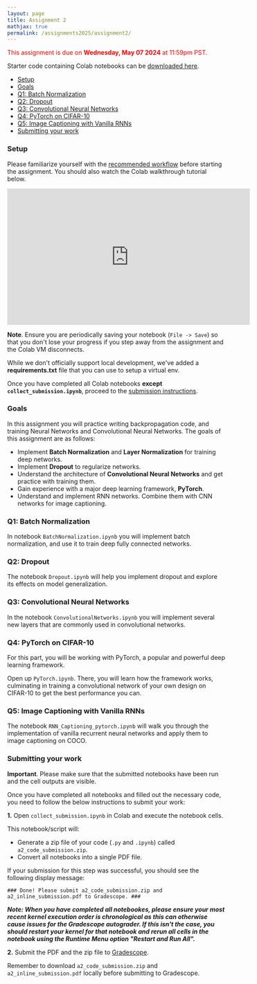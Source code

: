 ```yaml
---
layout: page
title: Assignment 2
mathjax: true
permalink: /assignments2025/assignment2/
---
```


<span style="color:red">This assignment is due on **Wednesday, May 07 2024** at 11:59pm PST.</span>

Starter code containing Colab notebooks can be [downloaded here]({{site.hw_2_colab}}).

- [Setup](#setup)
- [Goals](#goals)
- [Q1: Batch Normalization](#q1-batch-normalization)
- [Q2: Dropout](#q2-dropout)
- [Q3: Convolutional Neural Networks](#q3-convolutional-neural-networks)
- [Q4: PyTorch on CIFAR-10](#q4-pytorch-on-cifar-10)
- [Q5: Image Captioning with Vanilla RNNs](#q5-image-captioning-with-vanilla-rnns)
- [Submitting your work](#submitting-your-work)

### Setup

Please familiarize yourself with the [recommended workflow]({{site.baseurl}}/setup-instructions/#working-remotely-on-google-colaboratory) before starting the assignment. You should also watch the Colab walkthrough tutorial below.

<iframe style="display: block; margin: auto;" width="560" height="315" src="https://www.youtube.com/embed/DsGd2e9JNH4" title="YouTube video player" frameborder="0" allow="accelerometer; autoplay; clipboard-write; encrypted-media; gyroscope; picture-in-picture" allowfullscreen></iframe>

**Note**. Ensure you are periodically saving your notebook (`File -> Save`) so that you don't lose your progress if you step away from the assignment and the Colab VM disconnects.

While we don't officially support local development, we've added a <b>requirements.txt</b> file that you can use to setup a virtual env.

Once you have completed all Colab notebooks **except `collect_submission.ipynb`**, proceed to the [submission instructions](#submitting-your-work).

### Goals

In this assignment you will practice writing backpropagation code, and training Neural Networks and Convolutional Neural Networks. The goals of this assignment are as follows:

- Implement **Batch Normalization** and **Layer Normalization** for training deep networks.
- Implement **Dropout** to regularize networks.
- Understand the architecture of **Convolutional Neural Networks** and get practice with training them.
- Gain experience with a major deep learning framework, **PyTorch**.
- Understand and implement RNN networks. Combine them with CNN networks for image captioning.


### Q1: Batch Normalization

In notebook `BatchNormalization.ipynb` you will implement batch normalization, and use it to train deep fully connected networks.

### Q2: Dropout

The notebook `Dropout.ipynb` will help you implement dropout and explore its effects on model generalization.

### Q3: Convolutional Neural Networks

In the notebook `ConvolutionalNetworks.ipynb` you will implement several new layers that are commonly used in convolutional networks.

### Q4: PyTorch on CIFAR-10

For this part, you will be working with PyTorch, a popular and powerful deep learning framework.

Open up `PyTorch.ipynb`. There, you will learn how the framework works, culminating in training a convolutional network of your own design on CIFAR-10 to get the best performance you can.

### Q5: Image Captioning with Vanilla RNNs
The notebook `RNN_Captioning_pytorch.ipynb` will walk you through the implementation of vanilla recurrent neural networks and apply them to image captioning on COCO.

### Submitting your work

**Important**. Please make sure that the submitted notebooks have been run and the cell outputs are visible.

Once you have completed all notebooks and filled out the necessary code, you need to follow the below instructions to submit your work:

**1.** Open `collect_submission.ipynb` in Colab and execute the notebook cells.

This notebook/script will:

* Generate a zip file of your code (`.py` and `.ipynb`) called `a2_code_submission.zip`.
* Convert all notebooks into a single PDF file.

If your submission for this step was successful, you should see the following display message:

`### Done! Please submit a2_code_submission.zip and a2_inline_submission.pdf to Gradescope. ###`

**_Note: When you have completed all notebookes, please ensure your most recent kernel execution order is chronological as this can otherwise cause issues for the Gradescope autograder. If this isn't the case, you should restart your kernel for that notebook and rerun all cells in the notebook using the Runtime Menu option "Restart and Run All"._**

**2.** Submit the PDF and the zip file to [Gradescope](https://www.gradescope.com/courses/1012166).

Remember to download `a2_code_submission.zip` and `a2_inline_submission.pdf` locally before submitting to Gradescope.
